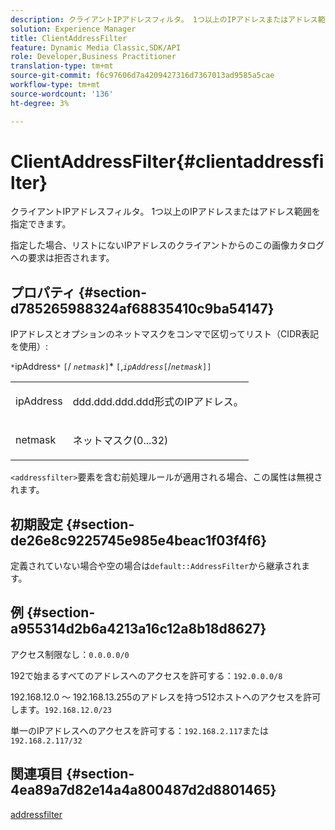 ```yaml
---
description: クライアントIPアドレスフィルタ。 1つ以上のIPアドレスまたはアドレス範囲を指定できます。
solution: Experience Manager
title: ClientAddressFilter
feature: Dynamic Media Classic,SDK/API
role: Developer,Business Practitioner
translation-type: tm+mt
source-git-commit: f6c97606d7a4209427316d7367013ad9585a5cae
workflow-type: tm+mt
source-wordcount: '136'
ht-degree: 3%

---
```



# ClientAddressFilter{#clientaddressfilter}

クライアントIPアドレスフィルタ。 1つ以上のIPアドレスまたはアドレス範囲を指定できます。

指定した場合、リストにないIPアドレスのクライアントからのこの画像カタログへの要求は拒否されます。

## プロパティ {#section-d785265988324af68835410c9ba54147}

IPアドレスとオプションのネットマスクをコンマで区切ってリスト（CIDR表記を使用）:

`*`ipAddress`*` `[`/  *`netmask`*`]`*  `[`,*`ipAddress`*`[`/*`netmask`*`]]`

<table id="simpletable_9F82BB0D42A9434883F2F70A2A92898C"> 
 <tr class="strow"> 
  <td class="stentry"> <p><span class="varname"> ipAddress</span> </p> </td> 
  <td class="stentry"> <p><span class="varname"> ddd.ddd.ddd.ddd</span>形式のIPアドレス。 </p></td> 
 </tr> 
 <tr class="strow"> 
  <td class="stentry"> <p><span class="varname"> netmask</span> </p></td> 
  <td class="stentry"> <p>ネットマスク(0...32) </p></td> 
 </tr> 
</table>

`<addressfilter>`要素を含む前処理ルールが適用される場合、この属性は無視されます。

## 初期設定 {#section-de26e8c9225745e985e4beac1f03f4f6}

定義されていない場合や空の場合は`default::AddressFilter`から継承されます。

## 例 {#section-a955314d2b6a4213a16c12a8b18d8627}

アクセス制限なし：`0.0.0.0/0`

192で始まるすべてのアドレスへのアクセスを許可する：`192.0.0.0/8`

192.168.12.0 ～ 192.168.13.255のアドレスを持つ512ホストへのアクセスを許可します。`192.168.12.0/23`

単一のIPアドレスへのアクセスを許可する：`192.168.2.117`または`192.168.2.117/32`

## 関連項目 {#section-4ea89a7d82e14a4a800487d2d8801465}

[addressfilter](../../../../../is-api/image-catalog/image-serving-api-ref/c-image-catalog-reference/c-rule-set-reference/r-addressfilter-rule.md#reference-48c369f56ecd4034b410da5a94a9dfd1)
